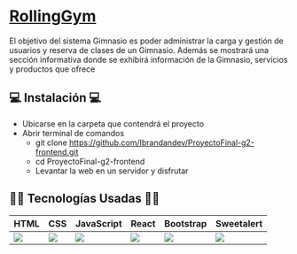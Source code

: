 # [RollingGym](https://proyectofinal-g2-frontend.netlify.app/)

El objetivo del sistema Gimnasio es poder administrar la carga y gestión de usuarios y reserva de clases
de un Gimnasio. Además se mostrará una sección informativa donde se exhibirá información de la
Gimnasio, servicios y productos que ofrece

## 💻 Instalación 💻

- Ubicarse en la carpeta que contendrá el proyecto
- Abrir terminal de comandos
  - git clone https://github.com/Ibrandandev/ProyectoFinal-g2-frontend.git
  - cd ProyectoFinal-g2-frontend
  - Levantar la web en un servidor y disfrutar

## 👨‍💻 Tecnologías Usadas 👨‍💻

<table>
  <thead>
    <tr>
      <th>HTML</th>
      <th>CSS</th>
      <th>JavaScript</th>
      <th>React</th>      
      <th>Bootstrap</th>
      <th>Sweetalert</th>
    </tr>
  </thead>
  <tbody>
    <tr>
      <td>
        <img src="https://i.postimg.cc/rF6WrLjr/html.png" />
      </td>
      <td>
        <img src="https://i.postimg.cc/mgSDG9F2/css.png"  />
      </td>
      <td>
        <img src="https://upload.wikimedia.org/wikipedia/commons/thumb/9/99/Unofficial_JavaScript_logo_2.svg/1200px-Unofficial_JavaScript_logo_2.svg.png"  />
      </td> 
      <td>
        <img src="https://download.logo.wine/logo/React_(web_framework)/React_(web_framework)-Logo.wine.png"  />
      </td> 
      <td>
        <img src="https://upload.wikimedia.org/wikipedia/commons/thumb/b/b2/Bootstrap_logo.svg/1200px-Bootstrap_logo.svg.png" />
      </td>
      <td>
        <img src="https://sweetalert2.github.io/images/SweetAlert2.png" />
      </td>
    </tr>
  </tbody>
</table>
